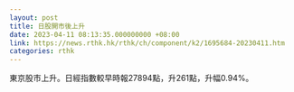 ```yaml
---
layout: post
title: 日股開市後上升
date: 2023-04-11 08:13:35.000000000 +08:00
link: https://news.rthk.hk/rthk/ch/component/k2/1695684-20230411.htm
categories: rthk
---
```


東京股市上升。日經指數較早時報27894點，升261點，升幅0.94%。
